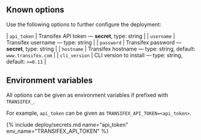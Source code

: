 ## Known options

Use the following options to further configure the deployment:

| `api_token` | Transifex API token &mdash; **secret**, type: string |
| `username` | Transifex username &mdash; type: string |
| `password` | Transifex password &mdash; **secret**, type: string |
| `hostname` | Transifex hostname &mdash; type: string, default: `www.transifex.com` |
| `cli_version` | CLI version to install &mdash; type: string, default: `>=0.11` |

## Environment variables

All options can be given as environment variables if prefixed with `TRANSIFEX_`.

For example, `api_token` can be given as `TRANSIFEX_API_TOKEN=<api_token>`.

{% include deploy/secrets.md name="api_token" env_name="TRANSIFEX_API_TOKEN" %}